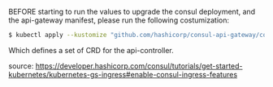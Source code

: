 BEFORE starting to run the values to upgrade the consul deployment, and the api-gateway manifest, please run the following costumization:

```bash
$ kubectl apply --kustomize "github.com/hashicorp/consul-api-gateway/config/crd?ref=v0.5.0"
```

Which defines a set of CRD for the api-controller.

source: https://developer.hashicorp.com/consul/tutorials/get-started-kubernetes/kubernetes-gs-ingress#enable-consul-ingress-features
